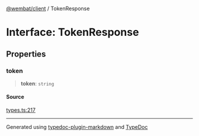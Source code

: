 [@wembat/client](../exports.md) / TokenResponse

# Interface: TokenResponse

## Properties

### token

> **token**: `string`

#### Source

[types.ts:217](https://github.com/lmarschall/wembat/blob/6919e5d/src/types.ts#L217)

***

Generated using [typedoc-plugin-markdown](https://www.npmjs.com/package/typedoc-plugin-markdown) and [TypeDoc](https://typedoc.org/)
